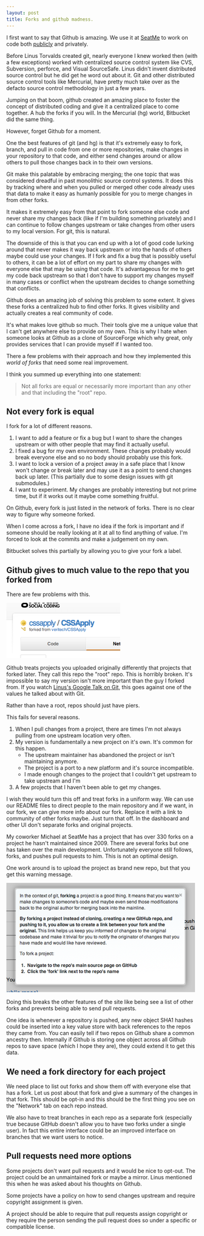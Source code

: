 ```yaml
---
layout: post
title: Forks and github madness.
---
```


I first want to say that Github is amazing. We use it at [SeatMe](http://www.seatme.com/) to work on code both [publicly](http://github.com/SeatMe/) and privately. 

Before Linus Torvalds created git, nearly everyone I knew worked then (with a few exceptions) worked with centralized source control system like CVS, Subversion, perforce, and Visual SourceSafe. Linus didn't invent distributed source control but he did get he word out about it. Git and other distributed source control tools like Mercurial, have pretty much take over as the defacto source control methodology in just a few years. 

Jumping on that boom, github created an amazing place to foster the concept of distributed coding and give it a centralized place to come together. A hub the forks if you will. In the Mercurial (hg) world, Bitbucket did the same thing. 

However, forget Github for a moment. 

One the best features of git (and hg) is that it's extremely easy to fork, branch, and pull in code from one or more repositories, make changes in your repository to that code, and either send changes around or allow others to pull those changes back in to their own versions. 

Git make this palatable by embracing merging; the one topic that was considered dreadful in past monolithic source control systems. It does this by tracking where and when you pulled or merged other code already uses that data to make it easy as humanly possible for you to merge changes in from other forks. 

It makes it extremely easy from that point to fork someone else code and never share my changes back (like if I'm building something privately) and I can continue to follow changes upstream or take changes from other users to my local version. For git, this is natural.

The downside of this is that you can end up with a lot of good code lurking around that never makes it way back upstream or into the hands of others maybe could use your changes. If I fork and fix a bug that is possibly useful to others, it can be a lot of effort on my part to share my changes with everyone else that may be using that code. It's advantageous for me to get my code back upstream so that I don't have to support my changes myself in many cases or conflict when the upstream decides to change something that conflicts. 

Github does an amazing job of solving this problem to some extent. It gives these forks a centralized hub to find other forks. It gives visibility and actually creates a real community of code. 

It's what makes love github so much. Their tools give me a unique value that I can't get anywhere else to provide on my own. This is why I hate when someone looks at Github as a clone of SourceForge which why great, only provides services that I can provide myself if I wanted too.  

There a few problems with their approach and how they implemented this *world of forks* that need some real improvement. 

I think you summed up everything into one statement:

> Not all forks are equal or necessarily more important than any other and that including the "root" repo.

Not every fork is equal
-----------------------

I fork for a lot of different reasons. 

 1. I want to add a feature or fix a bug but I want to share the changes upstream or with other people that may find it actually useful.
 2. I fixed a bug for my own environment. These changes probably would break everyone else and so no body should probably use this fork. 
 3. I want to lock a version of a project away in a safe place that I know won't change or break later and may use it as a point to send changes back up later. (This partially due to some design issues with git submodules.)
 4. I want to experiment. My changes are probably interesting but not prime time, but if it works out it maybe come something fruitful. 

On Github, every fork is just listed in the network of forks. There is no clear way to figure why someone forked. 

When I come across a fork, I have no idea if the fork is important and if someone should be really looking at it at all to find anything of value. I'm forced to look at the commits and make a judgement on my own. 

Bitbucket solves this partially by allowing you to give your fork a label.


Github gives to much value to the repo that you forked from
-----------------------------------------------------------

There are few problems with this.

![Forked from](/images/posts/2011-11-24/forked_from.png)

Github treats projects you uploaded originally differently that projects that forked later. They call this repo the "root" repo. This is horribly broken. It's impossible to say my version isn't more important than the guy I forked from. If you watch [Linus's Google Talk on Git](http://youtu.be/4XpnKHJAok8?t=25m25s), this goes against one of the values he talked about with Git. 

Rather than have a root, repos should just have piers. 

This fails for several reasons.

 1. When I pull changes from a project, there are times I'm not always pulling from one upstream location very often.
 2. My version is fundamentally a new project on it's own. It's common for this happen.
    * The upstream maintainer has abandoned the project or isn't maintaining anymore.
    * The project is a port to a new platform and it's source incompatible. 
    * I made enough changes to the project that I couldn't get upstream to take upstream and I'm 
 3. A few projects that I haven't been able to get my changes. 

I wish they would turn this off and treat forks in a uniform way. We can use our README files to direct people to the main repository and if we want, in our fork, we can give more info about our fork. Replace it with a link to community of other forks maybe. Just turn that off. In the dashboard and other UI don't separate forks and original projects.

My coworker Michael at SeatMe has a project that has over 330 forks on a project he hasn't maintained since 2009. There are several forks but one has taken over the main development. Unfortunately everyone still follows, forks, and pushes pull requests to him. This is not an optimal design. 

One work around is to upload the project as brand new repo, but that you get this warning message.

![Don't clone](/images/posts/2011-11-24/create_repo_fork.png)

Doing this breaks the other features of the site like being see a list of other forks and prevents being able to send pull requests.

One idea is whenever a repository is pushed, any new object SHA1 hashes could be inserted into a key value store with back references to the repos they came from. You can easily tell if two repos on Github share a common ancestry then. Internally if Github is storing one object across all Github repos to save space (which I hope they are), they could extend it to get this data.


We need a fork directory for each project
-----------------------------------------

We need place to list out forks and show them off with everyone else that has a fork. Let us post about that fork and give a summary of the changes in that fork. This should be opt-in and this should be the first thing you see on the "Network" tab on each repo instead. 

We also have to treat branches in each repo as a separate fork (especially true because GitHub doesn't allow you to have two forks under a single user). In fact this entire interface could be an improved interface on branches that we want users to notice.  

Pull requests need more options 
-------------------------------

Some projects don't want pull requests and it would be nice to opt-out. The project could be an unmaintained fork or maybe a mirror. Linus mentioned this when he was asked about his thoughts on Github.  

Some projects have a policy on how to send changes upstream and require copyright assignment is given.

A project should be able to require that pull requests assign copyright or they require the person sending the pull request does so  under a specific or compatible license. 

